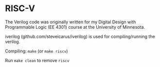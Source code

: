 # RISC-V

The Verilog code was originally written for my Digital Design with Programmable Logic (EE 4301) course at the University of Minnesota.

iverilog (github.com/steveicarus/iverilog) is used for compiling/running the verilog.

Compiling: `make` (or `make riscv`)

Run `make clean` to remove `riscv`
